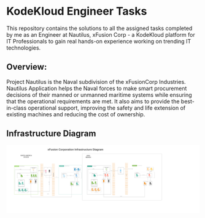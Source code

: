 # KodeKloud Engineer Tasks  
This repository contains the solutions to all the assigned tasks completed by me as an Engineer at Nautilus, xFusion Corp - a KodeKloud platform for IT Professionals to gain real hands-on experience working on trending IT technologies. 


## Overview:  
Project Nautilus is the Naval subdivision of the xFusionCorp Industries. Nautilus Application helps the Naval forces to make smart procurement decisions of their manned or unmanned maritime systems while ensuring that the operational requirements are met. It also aims to provide the best-in-class operational support, improving the safety and life extension of existing machines and reducing the cost of ownership.


## Infrastructure Diagram
![image](./images/Kodekloud-engineer.png)
